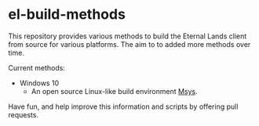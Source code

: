 # el-build-methods
This repository provides various methods to build the Eternal Lands
client from source for various platforms.  The aim to to added more
methods over time.

Current methods:
* Windows 10
  * An open source Linux-like build environment [Msys](windows-10/msys2/).

Have fun, and help improve this information and scripts by offering
pull requests.

